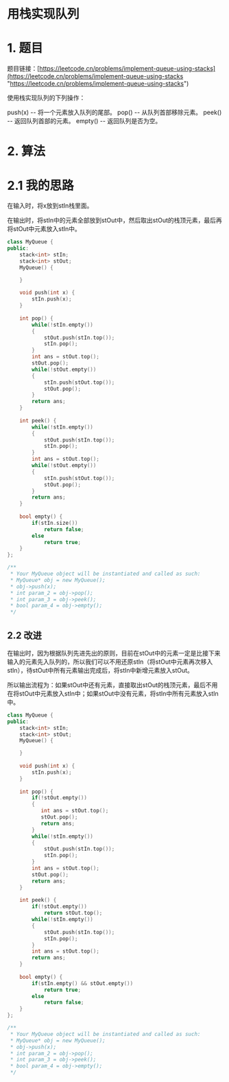 # 用栈实现队列

# 1. 题目

题目链接：[https://leetcode.cn/problems/implement-queue-using-stacks](https://leetcode.cn/problems/implement-queue-using-stacks "https://leetcode.cn/problems/implement-queue-using-stacks")

使用栈实现队列的下列操作：

push(x) -- 将一个元素放入队列的尾部。 &#x20;
pop() -- 从队列首部移除元素。 &#x20;
peek() -- 返回队列首部的元素。 &#x20;
empty() -- 返回队列是否为空。

# 2. 算法

# 2.1 我的思路

在输入时，将x放到stIn栈里面。

在输出时，将stIn中的元素全部放到stOut中，然后取出stOut的栈顶元素，最后再将stOut中元素放入stIn中。

```c++
class MyQueue {
public:
    stack<int> stIn;
    stack<int> stOut;
    MyQueue() {

    }
    
    void push(int x) {
        stIn.push(x);
    }
    
    int pop() {
        while(!stIn.empty())
        {
            stOut.push(stIn.top());
            stIn.pop();
        }
        int ans = stOut.top();
        stOut.pop();
        while(!stOut.empty())
        {
            stIn.push(stOut.top());
            stOut.pop();
        }
        return ans;
    }
    
    int peek() {
        while(!stIn.empty())
        {
            stOut.push(stIn.top());
            stIn.pop();
        }
        int ans = stOut.top();
        while(!stOut.empty())
        {
            stIn.push(stOut.top());
            stOut.pop();
        }
        return ans;
    }
    
    bool empty() {
        if(stIn.size())
            return false;
        else
            return true;
    }
};

/**
 * Your MyQueue object will be instantiated and called as such:
 * MyQueue* obj = new MyQueue();
 * obj->push(x);
 * int param_2 = obj->pop();
 * int param_3 = obj->peek();
 * bool param_4 = obj->empty();
 */
```

## 2.2 改进

在输出时，因为根据队列先进先出的原则，目前在stOut中的元素一定是比接下来输入的元素先入队列的，所以我们可以不用还原stIn（将stOut中元素再次移入stIn），待stOut中所有元素输出完成后，将stIn中新增元素放入stOut。

所以输出流程为：如果stOut中还有元素，直接取出stOut的栈顶元素，最后不用在将stOut中元素放入stIn中；如果stOut中没有元素，将stIn中所有元素放入stIn中。

```c++
class MyQueue {
public:
    stack<int> stIn;
    stack<int> stOut;
    MyQueue() {

    }
    
    void push(int x) {
        stIn.push(x);
    }
    
    int pop() {
        if(!stOut.empty())
        {
           int ans = stOut.top();
           stOut.pop();
           return ans;
        }    
        while(!stIn.empty())
        {
            stOut.push(stIn.top());
            stIn.pop();
        }
        int ans = stOut.top();
        stOut.pop();
        return ans;
    }
    
    int peek() {
        if(!stOut.empty())
            return stOut.top();
        while(!stIn.empty())
        {
            stOut.push(stIn.top());
            stIn.pop();
        }
        int ans = stOut.top();
        return ans;
    }
    
    bool empty() {
        if(stIn.empty() && stOut.empty())
            return true;
        else
            return false;
    }
};

/**
 * Your MyQueue object will be instantiated and called as such:
 * MyQueue* obj = new MyQueue();
 * obj->push(x);
 * int param_2 = obj->pop();
 * int param_3 = obj->peek();
 * bool param_4 = obj->empty();
 */
```
